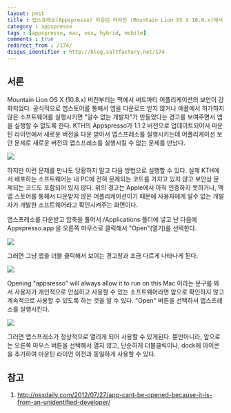 ```yaml
---
layout: post
title : 앱스프레소(Appspresso) 마운틴 라이언 (Mountain Lion OS X 10.8.x)에서 바로 실행되지 않을 때
category : appspresso
tags : [appspresso, mac, osx, hybrid, mobile]
comments : true
redirect_from : /174/
disqus_identifier : http://blog.saltfactory.net/174
---
```


## 서론

Mountain Lion OS X (10.8.x) 버전부터는 맥에서 써드파티 어플리케이션의 보안이 강화되었다. 공식적으로 앱스토어를 통해서 앱을 다운로드 받지 않거나 애플에서 허가하지 않은 소프트웨어를 실행시키면 "알수 없는 개발자"가 만들었다는 경고를 보여주면서 앱을 실행할 수 없도록 한다. KTH의 Appspresso가 1.1.2 버전으로 업데이트되어서 마운틴 라이언에서 새로운 버전을 다운 받아서 앱스프레소를 실행시키는데 어플리케이션 보안 문제로 새로운 버전의 앱스프레소를 실행시킬 수 없는 문제를 만났다.
<!--more-->

![](https://hbn-blog-assets.s3.ap-northeast-2.amazonaws.com/73edc30a-f152-41c7-8ee7-727d7b3c39ae)

하지만 이런 문제를 만나도 당황하지 말고 다음 방법으로 실행할 수 있다. 실제 KTH에서 배포하는 소프트웨어는 내 PC에 전혀 문제되는 코드를 가지고 있지 않고 보안상 문제되는 코드도 포함되어 있지 않다. 위의 경고는 Apple에서 아직 인증하지 못하거나, 맥 앱 스토어를 통해서 다운받지 않은 어플리케이션이기 때문에 사용자에게 알수 없는 개발자가 개발한 소프트웨어라고 확인시켜주는 화면이다.

앱스프레소를 다운받고 압축을 풀어서 /Applications 폴더에 넣고 난 다음에 Appspresso.app 을 오른쪽 마우스로 클릭해서 "Open"(열기)를 선택한다.

![](https://hbn-blog-assets.s3.ap-northeast-2.amazonaws.com/d2762864-95b4-4c9b-93b4-61193827530d)

그러면 그냥 앱을 더블 클릭해서 보이는 경고창과 조금 다르게 나타나게 된다.

![](https://hbn-blog-assets.s3.ap-northeast-2.amazonaws.com/668a5f3f-a028-44aa-8940-f6e2ffda8ae2)

Opening "appsresso" will always allow it to run on this Mac 이라는 문구를 봐서 사용자가 개인적으로 안심하고 사용할 수 있는 소프트웨어라면 앞으로 확인하지 않고 계속적으로 사용할 수 있도록 하는 것을 알 수 있다. "Open" 버튼을 선택하서 앱스프레소를 실행시킨다.

![](https://hbn-blog-assets.s3.ap-northeast-2.amazonaws.com/954ed189-0908-45d6-86d0-36c5cfe3ea84)

그러면 앱스프레소가 정상적으로 열리게 되어 사용할 수 있게된다. 뿐만아니라, 앞으로는 오른쪽 마우스 버튼을 선택해서 열지 않고, 단순하게 더블클릭이나, dock에 아이콘을 추가하여 마운틴 라이언 이전과 동일하게 사용할 수 있다.

## 참고

1. http://osxdaily.com/2012/07/27/app-cant-be-opened-because-it-is-from-an-unidentified-developer/

